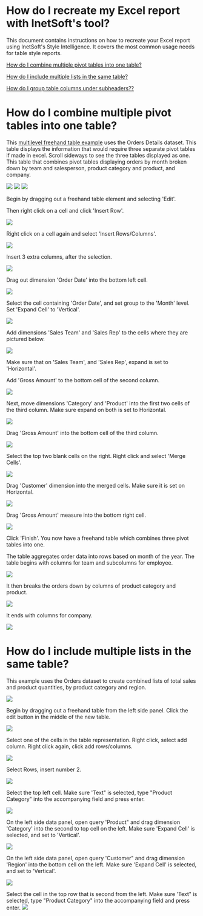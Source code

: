 # How do I recreate my Excel report with InetSoft's tool?

This document contains instructions on how to recreate your Excel report using InetSoft's Style Intelligence. It covers the most common usage needs for table style reports.

[How do I combine multiple pivot tables into one table?](#pivot)

[How do I include multiple lists in the same table?](#lists)

[How do I group table columns under subheaders??](#sub)




# How do I combine multiple pivot tables into one table? <a name="pivot"></a>

 

This   [multilevel freehand table example](https://www.inetsoft.com/public/app/viewer/view/global/Dashboards/Return%20Analysis%20Table)   uses the Orders Details dataset. This table displays the information that would require three separate pivot tables if made in excel. Scroll sideways to see the three tables displayed as one. This table that combines pivot tables displaying orders by month broken down by team and salesperson, product category and product, and company.

![](screenshots/combine-pivot-table-result-highlight.png) ![](screenshots/combine-pivot-table-result1-highlight.png) ![](screenshots/combine-pivot-table-result2-highlight.png)




Begin by dragging out a freehand table element and selecting 'Edit'.

Then right click on a cell and click 'Insert Row'. 

![](screenshots/insert-row-highlight.png)


Right click on a cell again and select 'Insert Rows/Columns'.

![](screenshots/insert-rows-columns-highlight.png)


Insert 3 extra columns, after the selection.

![](screenshots/insert-extra-rows-columns-highlight.png)

Drag out dimension 'Order Date' into the bottom left cell. 

![](screenshots/order-date-into-bottom-left-column-highlight.png)

Select the cell containing 'Order Date', and set group to the 'Month' level. Set 'Expand Cell' to 'Vertical'.

![](screenshots/set-grouping-to-by-month-highlight.png)



Add dimensions 'Sales Team' and 'Sales Rep' to the cells where they are pictured below.

![](screenshots/add-sales-team-highlight.png)





Make sure that on 'Sales Team', and 'Sales Rep', expand is set to 'Horizontal'.

Add 'Gross Amount' to the bottom cell of the second column.

![](screenshots/add-gross-amount-dimension-highlight.png)

Next, move dimensions 'Category' and 'Product' into the first two cells of the third column. Make sure expand on both is set to Horizontal.

![](screenshots/move-in-category-and-product-highlight.png)



Drag 'Gross Amount' into the bottom cell of the third column.

![](screenshots/drag-out-gross-amount-again-highlight.png)

Select the top two blank cells on the right. Right click  and select 'Merge Cells'.

![](screenshots/merge_cells-highlight.png)

Drag 'Customer' dimension into the merged cells. Make sure it is set on Horizontal.

![](screenshots/drag-customer-into-fourth-space-highlight.png)


Drag 'Gross Amount' measure into the bottom right cell.

![](screenshots/drag-gross-amount-into-fourth-highlight.png)

Click 'Finish'. You now have a freehand table which combines three pivot tables into one.

The table aggregates order data into rows based on month of the year. The table begins with columns for team and subcolumns for employee.

![](screenshots/combine-pivot-table-result-highlight.png)

It then breaks the orders down by columns of product category and product.

![](screenshots/combine-pivot-table-result1-highlight.png)

It ends with columns for company.

![](screenshots/combine-pivot-table-result2-highlight.png)

# How do I include multiple lists in the same table? <a name="lists"></a>

This example uses the Orders dataset to create combined lists of total sales and product quantities, by product category and region.

![](screenshots/combined-lists.PNG)

Begin by dragging out a freehand table from the left side panel. Click the edit button in the middle of the new table.

![](screenshots/drag-out-freehand-table.PNG)

Select one of the cells in the table representation. Right click, select add column. Right click again, click add rows/columns.

![](screenshots/right-click-menu.PNG)

Select Rows, insert number 2.

![](screenshots/insert-two-rows.PNG)

Select the top left cell. Make sure 'Text" is selected, type "Product Category" into the accompanying field and press enter.

![](screenshots/insert-category-label.PNG)

 On the left side data panel, open query 'Product" and drag dimension 'Category' into the second to top cell on the left. Make sure 'Expand Cell' is selected, and set to 'Vertical'.
 
![](screenshots/drag-category-into-cell.PNG)

 On the left side data panel, open query 'Customer" and drag dimension 'Region' into the bottom cell on the left. Make sure 'Expand Cell' is selected, and set to 'Vertical'.

![](screenshots/drag-region-into-cell.PNG)

Select the cell in the top row that is second from the left. Make sure 'Text" is selected, type "Product Category" into the accompanying field and press enter.
![](screenshots/enter-sales-label.PNG)
